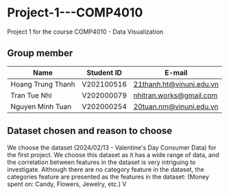 # Project-1---COMP4010
Project 1 for the course COMP4010 - Data Visualization

## Group member
|Name   |Student ID   |E-mail   |
|-------|-------------|---------|
|Hoang Trung Thanh   |V202100516   |21thanh.ht@vinuni.edu.vn   |
|Tran Tue Nhi   |V202000079   |nhitran.works@gmail.com   |
|Nguyen Minh Tuan   |V202000254   |20tuan.nm@vinuni.edu.vn   |

## Dataset chosen and reason to choose

We choose the dataset (2024/02/13 - Valentine's Day Consumer Data) for the first project. We choose this dataset as it has a wide range of data, and the correlation between features in the dataset is very intriguing to investigate. Although there are no category feature in the dataset, the categories feature are presented as the features in the dataset: (Money spent on: Candy, Flowers, Jewelry, etc.) V